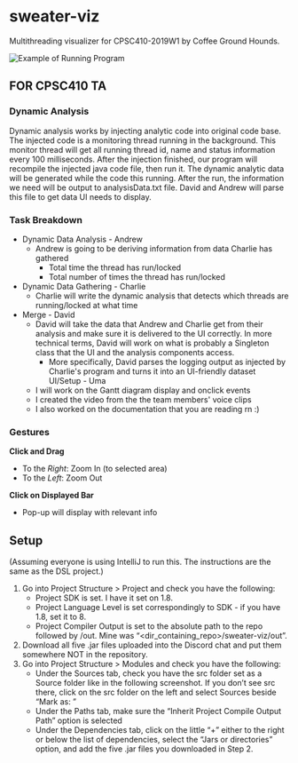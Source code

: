 # sweater-viz

Multithreading visualizer for CPSC410-2019W1 by Coffee Ground Hounds.

![Example of Running Program](screencap.png)

## FOR CPSC410 TA

### Dynamic Analysis
Dynamic analysis works by injecting analytic code into original code base. The injected code is a monitoring thread running in the background.
This monitor thread will get all running thread id, name and status information every 100 milliseconds.
After the injection finished, our program will recompile the injected java code file, then run it.
The dynamic analytic data will be generated while the code this running. After the run, the information we need will be output to analysisData.txt file.
David and Andrew will parse this file to get data UI needs to display.

### Task Breakdown
* Dynamic Data Analysis - Andrew
    + Andrew is going to be deriving information from data Charlie has gathered
        + Total time the thread has run/locked
        + Total number of times the thread has run/locked
* Dynamic Data Gathering - Charlie
    + Charlie will write the dynamic analysis that detects which threads 
        are running/locked at what time
* Merge - David
    + David will take the data that Andrew and Charlie get from their analysis 
    and make sure it is delivered to the UI correctly. In more technical terms, David will work on what is probably a Singleton class that the UI and the analysis components access.
        + More specifically, David parses the logging output 
        as injected by Charlie's program and turns it into an UI-friendly dataset
UI/Setup - Uma 
    + I will work on the Gantt diagram display and onclick events
    + I created the video from the the team members' voice clips
    + I also worked on the documentation that you are reading rn :)

### Gestures
**Click and Drag**
* To the _Right_: Zoom In (to selected area)
* To the _Left_: Zoom Out

**Click on Displayed Bar**
* Pop-up will display with relevant info

## Setup
(Assuming everyone is using IntelliJ to run this. 
The instructions are the same as the DSL project.)
1. Go into Project Structure > Project and check you have the following:
    + Project SDK is set. I have it set on 1.8.
    + Project Language Level is set correspondingly to SDK - 
        if you have 1.8, set it to 8.
    + Project Compiler Output is set to 
        the absolute path to the repo followed by /out. 
    Mine was “<dir_containing_repo>/sweater-viz/out”. 
2. Download all five .jar files uploaded into the Discord chat and 
    put them somewhere NOT in the repository.
3. Go into Project Structure > Modules and check you have the following:
    + Under the Sources tab, 
        check you have the src folder set as a Source folder 
        like in the following screenshot. 
        If you don’t see src there, 
        click on the src folder on the left and 
            select Sources beside “Mark as: ”
    + Under the Paths tab, 
        make sure the “Inherit Project Compile Output Path” option is selected
    + Under the Dependencies tab, 
        click on the little “+” either 
            to the right or below the list of dependencies, 
        select the “Jars or directories” option, and
        add the five .jar files you downloaded in Step 2. 
        
       


    